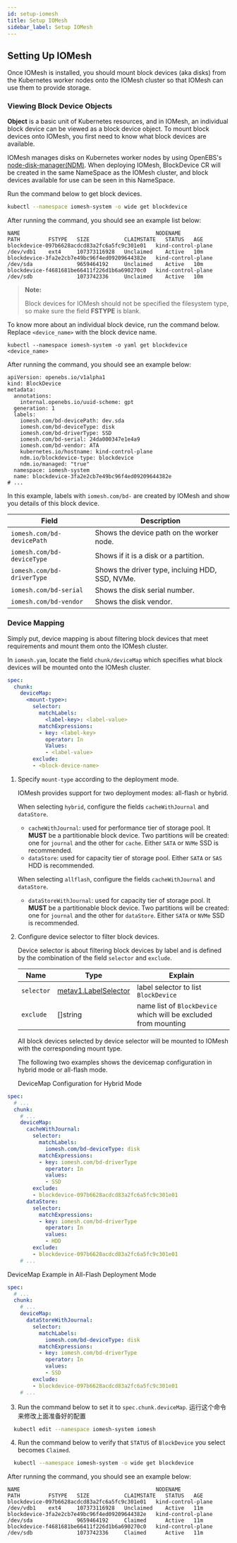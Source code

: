 ```yaml
---
id: setup-iomesh
title: Setup IOMesh
sidebar_label: Setup IOMesh
---
```



## Setting Up IOMesh

Once IOMesh is installed, you should mount block devices (aka disks) from the Kubernetes worker nodes onto the IOMesh cluster so that IOMesh can use them to provide storage. 

### Viewing Block Device Objects 
**Object** is a basic unit of Kubernetes resources, and in IOMesh, an individual block device can be viewed as a block device object. To mount block devices onto IOMesh, you first need to know what block devices are available. 

IOMesh manages disks on Kubernetes worker nodes by using OpenEBS's [node-disk-manager(NDM)](https://github.com/openebs/node-disk-manager). When deploying IOMesh, BlockDevice CR will be created in the same NameSpace as the IOMesh cluster, and block devices available for use can be seen in this NameSpace.

Run the command below to get block devices.

```bash
kubectl --namespace iomesh-system -o wide get blockdevice
```

After running the command, you should see an example list below:
```output
NAME                                           NODENAME             PATH         FSTYPE   SIZE           CLAIMSTATE   STATUS   AGE
blockdevice-097b6628acdcd83a2fc6a5fc9c301e01   kind-control-plane   /dev/vdb1    ext4     107373116928   Unclaimed    Active   10m
blockdevice-3fa2e2cb7e49bc96f4ed09209644382e   kind-control-plane   /dev/sda              9659464192     Unclaimed    Active   10m
blockdevice-f4681681be66411f226d1b6a690270c0   kind-control-plane   /dev/sdb              1073742336     Unclaimed    Active   10m
```
>**Note:**
>
> Block devices for IOMesh should not be specified the filesystem type, so make sure the field **FSTYPE** is blank.

To know more about an individual block device, run the command below. Replace `<device_name>` with the block device name.

```shell
kubectl --namespace iomesh-system -o yaml get blockdevice <device_name>
```

After running the command, you should see an example below:
```output
apiVersion: openebs.io/v1alpha1
kind: BlockDevice
metadata:
  annotations:
    internal.openebs.io/uuid-scheme: gpt
  generation: 1
  labels:
    iomesh.com/bd-devicePath: dev.sda
    iomesh.com/bd-deviceType: disk
    iomesh.com/bd-driverType: SSD
    iomesh.com/bd-serial: 24da000347e1e4a9
    iomesh.com/bd-vendor: ATA
    kubernetes.io/hostname: kind-control-plane
    ndm.io/blockdevice-type: blockdevice
    ndm.io/managed: "true"
  namespace: iomesh-system
  name: blockdevice-3fa2e2cb7e49bc96f4ed09209644382e
# ...
```

In this example, labels with `iomesh.com/bd-` are created by IOMesh and show you details of this block device.

| Field | Description |
| --- | --- |
| `iomesh.com/bd-devicePath` | Shows the device path on the worker node.|
| `iomesh.com/bd-deviceType` | Shows if it is a disk or a partition.|
| `iomesh.com/bd-driverType` | Shows the driver type, incluing HDD, SSD, NVMe.|
| `iomesh.com/bd-serial` | Shows the disk serial number.|
| `iomesh.com/bd-vendor` | Shows the disk vendor.|

### Device Mapping

Simply put, device mapping is about filtering block devices that meet requirements and mount them onto the IOMesh cluster.

In `iomesh.yam`, locate the field `chunk/deviceMap` which specifies what block devices will be mounted onto the IOMesh cluster.

```yaml
spec:
  chunk:
    deviceMap:
      <mount-type>:
        selector:
          matchLabels:
            <label-key>: <label-value>
          matchExpressions:
          - key: <label-key>
            operator: In
            Values:
            - <label-value>
        exclude:
        - <block-device-name>
```
1. Specify `mount-type` according to the deployment mode.
   
   IOMesh provides support for two deployment modes: all-flash or hybrid.

   When selecting `hybrid`, configure the fields `cacheWithJournal` and `dataStore`. 

   - `cacheWithJournal`: used for performance tier of storage pool. It **MUST** be a partitionable block device. Two partitions will be created: one for `journal` and the other for `cache`. Either `SATA` or `NVMe` SSD is recommended.
   - `dataStore`:  used for capacity tier of storage pool. Either `SATA` or `SAS` HDD is recommended.

   When selecting `allflash`, configure the fields `cacheWithJournal` and `dataStore`.
   - `dataStoreWithJournal`: used for capacity tier of storage pool. It **MUST** be a partitionable block device. Two partitions will be created: one for `journal` and the other for `dataStore`. Either `SATA` or `NVMe` SSD is recommended.

2. Configure device selector to filter block devices.

   Device selector is about filtering block devices by label and is defined by the combination of the field `selector` and `exclude`.

   | Name     | Type|Explain    |
   | -------- | -------- | ---- |
   | <code>selector</code> | [metav1.LabelSelector](https://kubernetes.io/docs/reference/generated/kubernetes-api/v1.20/#labelselector-v1-meta) | label selector to list `BlockDevice`                     |
   | <code>exclude</code>  |[]string                                                     | name list of `BlockDevice` which will be excluded from mounting |

   All block devices selected by device selector will be mounted to IOMesh with the corresponding mount type.


   The following two examples shows the devicemap configuration in hybrid mode or all-flash mode.

      DeviceMap Configuration for Hybrid Mode
```yaml
spec:
  # ...
  chunk:
    # ...
    deviceMap:
      cacheWithJournal:
        selector:
          matchLabels:
            iomesh.com/bd-deviceType: disk
          matchExpressions:
          - key: iomesh.com/bd-driverType
            operator: In
            values:
            - SSD
        exclude:
        - blockdevice-097b6628acdcd83a2fc6a5fc9c301e01
      dataStore:
        selector:
          matchExpressions:
          - key: iomesh.com/bd-driverType
            operator: In
            values:
            - HDD
        exclude:
        - blockdevice-097b6628acdcd83a2fc6a5fc9c301e01
    # ...
```

DeviceMap Example in All-Flash Deployment Mode
```yaml
spec:
  # ...
  chunk:
    # ...
    deviceMap:
      dataStoreWithJournal:
        selector:
          matchLabels:
            iomesh.com/bd-deviceType: disk
          matchExpressions:
          - key: iomesh.com/bd-driverType
            operator: In
            values:
            - SSD
        exclude:
        - blockdevice-097b6628acdcd83a2fc6a5fc9c301e01
    # ...
```

3. Run the command below to set it to `spec.chunk.deviceMap`. 运行这个命令来修改上面准备好的配置
  ```bash
    kubectl edit --namespace iomesh-system iomesh
  ```
4. Run the command below to verify that `STATUS` of `BlockDevice` you select becomes `Claimed`.
  ```bash
    kubectl --namespace iomesh-system -o wide get blockdevice
  ```

  After running the command, you should see an example below:

  ```output
  NAME                                           NODENAME             PATH         FSTYPE   SIZE           CLAIMSTATE   STATUS   AGE
  blockdevice-097b6628acdcd83a2fc6a5fc9c301e01   kind-control-plane   /dev/vdb1    ext4     107373116928   Unclaimed    Active   11m
  blockdevice-3fa2e2cb7e49bc96f4ed09209644382e   kind-control-plane   /dev/sda              9659464192     Claimed      Active   11m
  blockdevice-f4681681be66411f226d1b6a690270c0   kind-control-plane   /dev/sdb              1073742336     Claimed      Active   11m
  ```
